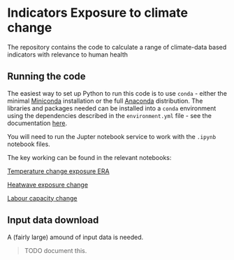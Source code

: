 # Indicators Exposure to climate change

The repository contains the code to calculate a range of climate-data based indicators with relevance to human health

## Running the code

The easiest way to set up Python to run this code is to use `conda` - either the minimal [Miniconda](https://conda.io/miniconda.html)
installation or the full [Anaconda](https://www.continuum.io/downloads) distribution.
The libraries and packages needed can be installed into a `conda` environment using the dependencies described in the
`environment.yml` file - see the documentation [here](https://conda.io/docs/using/envs.html).

You will need to run the Jupter notebook service to work with the `.ipynb` notebook files.

The key working can be found in the relevant notebooks:

[Temperature change exposure ERA](Temperature-change-exposure-ERA.ipynb)

[Heatwave exposure change](Heatwave-exposure-change.ipynb)

[Labour capacity change](Labour-capacity-change.ipynb)


## Input data download

A (fairly large) amound of input data is needed.

> TODO document this.